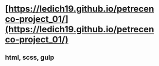 # [https://ledich19.github.io/petrecenco-project_01/](https://ledich19.github.io/petrecenco-project_01/)
## html, scss, gulp
